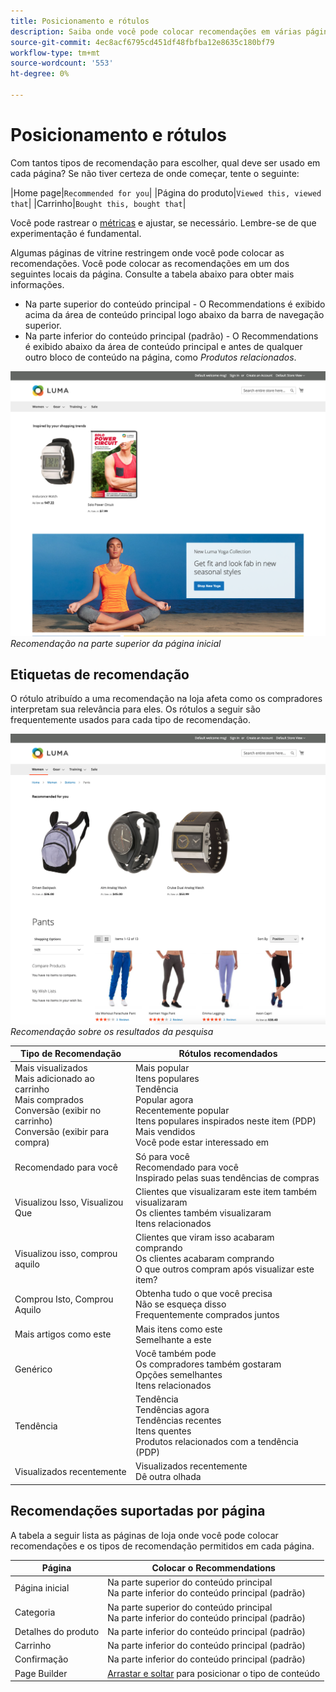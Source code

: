 ```yaml
---
title: Posicionamento e rótulos
description: Saiba onde você pode colocar recomendações em várias páginas do seu site e sugestões para rótulos usados com frequência para cada tipo de recomendação.
source-git-commit: 4ec8acf6795cd451df48fbfba12e8635c180bf79
workflow-type: tm+mt
source-wordcount: '553'
ht-degree: 0%

---
```


# Posicionamento e rótulos

Com tantos tipos de recomendação para escolher, qual deve ser usado em cada página? Se não tiver certeza de onde começar, tente o seguinte:

|Home page|`Recommended for you`| |Página do produto|`Viewed this, viewed that`| |Carrinho|`Bought this, bought that`|

Você pode rastrear o [métricas](workspace.md) e ajustar, se necessário. Lembre-se de que experimentação é fundamental.

Algumas páginas de vitrine restringem onde você pode colocar as recomendações. Você pode colocar as recomendações em um dos seguintes locais da página. Consulte a tabela abaixo para obter mais informações.

- Na parte superior do conteúdo principal - O Recommendations é exibido acima da área de conteúdo principal logo abaixo da barra de navegação superior.
- Na parte inferior do conteúdo principal (padrão) - O Recommendations é exibido abaixo da área de conteúdo principal e antes de qualquer outro bloco de conteúdo na página, como _Produtos relacionados_.

![Inserção de recomendação](assets/storefront-home-page-top.png)
_Recomendação na parte superior da página inicial_

## Etiquetas de recomendação

O rótulo atribuído a uma recomendação na loja afeta como os compradores interpretam sua relevância para eles. Os rótulos a seguir são frequentemente usados para cada tipo de recomendação.

![Inserção de recomendação](assets/storefront-search-results-top.png)
_Recomendação sobre os resultados da pesquisa_

| Tipo de Recomendação | Rótulos recomendados |
|---|---|
| Mais visualizados<br> Mais adicionado ao carrinho<br>Mais comprados<br>Conversão (exibir no carrinho)<br>Conversão (exibir para compra) | Mais popular<br>Itens populares<br>Tendência<br>Popular agora<br>Recentemente popular<br>Itens populares inspirados neste item (PDP)<br>Mais vendidos<br>Você pode estar interessado em |
| Recomendado para você | Só para você<br>Recomendado para você<br>Inspirado pelas suas tendências de compras |
| Visualizou Isso, Visualizou Que | Clientes que visualizaram este item também visualizaram<br>Os clientes também visualizaram<br>Itens relacionados |
| Visualizou isso, comprou aquilo | Clientes que viram isso acabaram comprando<br>Os clientes acabaram comprando<br>O que outros compram após visualizar este item? |
| Comprou Isto, Comprou Aquilo | Obtenha tudo o que você precisa<br>Não se esqueça disso<br>Frequentemente comprados juntos |
| Mais artigos como este | Mais itens como este<br>Semelhante a este |
| Genérico | Você também pode<br>Os compradores também gostaram<br>Opções semelhantes<br>Itens relacionados |
| Tendência | Tendência<br>Tendências agora<br>Tendências recentes<br>Itens quentes<br>Produtos relacionados com a tendência (PDP) |
| Visualizados recentemente | Visualizados recentemente<br>Dê outra olhada |

## Recomendações suportadas por página

A tabela a seguir lista as páginas de loja onde você pode colocar recomendações e os tipos de recomendação permitidos em cada página.

| Página | Colocar o Recommendations |
|---|---|
| Página inicial | Na parte superior do conteúdo principal<br>Na parte inferior do conteúdo principal (padrão) | Mais visualizados<br>Mais comprados<br>Mais adicionado ao carrinho<br>Recomendado para você<br>Tendência |
| Categoria | Na parte superior do conteúdo principal<br>Na parte inferior do conteúdo principal (padrão) | Mais visualizados<br>Mais comprados<br>Mais adicionado ao carrinho<br>Recomendado para você<br>Tendência |
| Detalhes do produto | Na parte inferior do conteúdo principal (padrão) | Mais visualizados<br>Mais comprados<br>Mais adicionado ao carrinho<br>Visualizou isso, viu que<br>Visualizou isto, comprou aquilo<br>Comprou isto, comprou aquilo<br>Mais artigos como este<br>Tendência<br>Similaridade visual |
| Carrinho | Na parte inferior do conteúdo principal (padrão) | Mais visualizados<br>Mais comprados<br>Mais adicionado ao carrinho<br>Visualizou isso, viu que<br>Visualizou isto, comprou aquilo<br>Comprou isto, comprou aquilo<br>Mais artigos como este<br>Tendência |
| Confirmação | Na parte inferior do conteúdo principal (padrão) | Mais visualizados<br>Mais comprados<br>Mais adicionado ao carrinho<br>Visualizou isso, viu que<br>Visualizou isto, comprou aquilo<br>Comprou isto, comprou aquilo<br>Mais artigos como este<br>Tendência |
| Page Builder | [Arrastar e soltar](https://docs.magento.com/user-guide/cms/page-builder-add-recommendations.html#add-an-existing-recommendation-unit) para posicionar o tipo de conteúdo | Mais visualizados<br>Mais comprados<br>Mais adicionado ao carrinho<br>Recomendado para você<br>Tendência |
